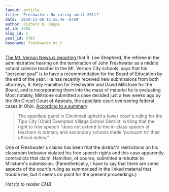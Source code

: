 ```yaml
---
layout: article
title: 'Freshwater: No ruling until 2011?'
date: '2010-11-09 16:55:46 -0700'
author: Richard B. Hoppe
mt_id: 4785
blog_id: 2
post_id: 4785
basename: freshwater_no_r
---
```

[The Mt. Vernon News is reporting ](http://www.mountvernonnews.com/local/10/11/09/shepherd-hopes-for-ruling-by-end-of-year) that R. Lee Shepherd, the referee in the administrative hearing on the termination of John Freshwater as a middle school science teacher in the Mt. Vernon City schools, says that his "personal goal" is to have a recommendation for the Board of Education by the end of the year.  He has recently received new submissions from both attorneys, R. Kelly Hamilton for Freshwater and David Millstone for the Board, and is incorporating them into the mass of material he is evaluating.  Most notably, Millstone submitted a case decided just a few weeks ago by the 6th Circuit Court of Appeals, the appellate court overseeing federal cases in Ohio.  [According to a summary](http://www.courthousenews.com/2010/10/27/31408.htm)

> The appellate panel in Cincinnati upheld a lower court's ruling for the Tipp City \[Ohio\] Exempted Village School District, writing that the right to free speech "does not extend to the in-class speech of teachers in primary and secondary schools made 'pursuant to' their official duties."

One of Freshwater's claims has been that the district's restrictions on his classroom behavior violated his free speech rights and this case apparently contradicts that claim.  Hamilton, of course, submitted a rebuttal to Millstone's submission.  (Parenthetically, I have to say that there are some aspects of the court's ruling as summarized in the linked material that trouble me, but it seems on point for the present proceedings.)

_Hat tip to reader CMB_
